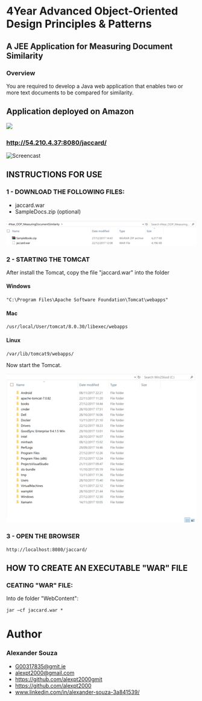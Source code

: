 # 4Year Advanced Object-Oriented Design Principles & Patterns
## A JEE Application for Measuring Document Similarity

### Overview
You are required to develop a Java web application that enables two or more text documents to
be compared for similarity.

## Application deployed on Amazon
![](https://a0.awsstatic.com/main/images/logos/aws_logo_179x109.gif)
### http://54.210.4.37:8080/jaccard/

![Screencast](Screencast/client.gif)

## INSTRUCTIONS FOR USE

### 1 - DOWNLOAD THE FOLLOWING FILES:
 - jaccard.war
 - SampleDocs.zip   (optional)

![Screencast](Screencast/files.png)

### 2 - STARTING THE TOMCAT 

After install the Tomcat, copy the file "jaccard.war" into the folder 
#### Windows
```
"C:\Program Files\Apache Software Foundation\Tomcat\webapps" 
```

#### Mac
```
/usr/local/User/tomcat/8.0.30/libexec/webapps
```

#### Linux
```
/var/lib/tomcat9/webapps/
```

Now start the Tomcat.

![Screencast](Screencast/tomcat.gif)


### 3 - OPEN THE BROWSER
```
http://localhost:8080/jaccard/
```

## HOW TO CREATE AN EXECUTABLE "WAR" FILE

### CEATING "WAR" FILE:

Into de folder "WebContent":
```
jar –cf jaccard.war *
```

# Author
### Alexander Souza
- G00317835@gmit.ie
- alexpt2000@gmail.com
- https://github.com/alexpt2000gmit
- https://github.com/alexpt2000
- www.linkedin.com/in/alexander-souza-3a841539/



